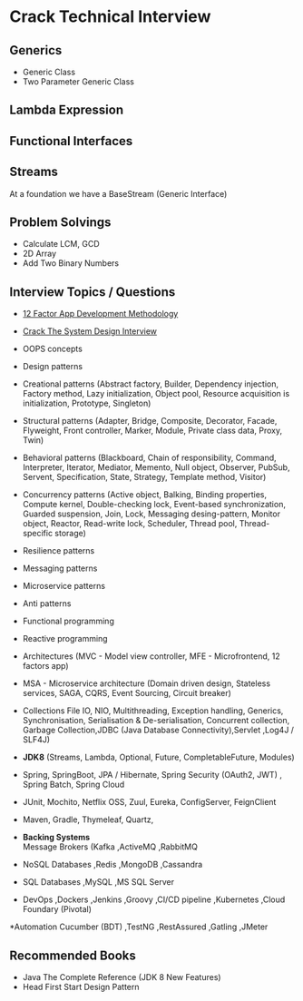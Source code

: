 # Crack Technical Interview
 


## Generics
* Generic Class
* Two Parameter Generic Class

## Lambda Expression 

## Functional Interfaces

## Streams
At a foundation we have a BaseStream (Generic Interface)



## Problem Solvings
* Calculate LCM, GCD
* 2D Array
* Add Two Binary Numbers

## Interview Topics / Questions
* [12 Factor App Development Methodology](https://12factor.net/)
* [Crack The System Design Interview](https://tianpan.co/notes/2016-02-13-crack-the-system-design-interview)
* OOPS concepts
* Design patterns
* Creational patterns (Abstract factory, Builder, Dependency injection, Factory method, Lazy initialization, Object pool, Resource acquisition is initialization, Prototype, Singleton)
* Structural patterns (Adapter, Bridge, Composite, Decorator, Facade, Flyweight, Front controller, Marker, Module, Private class data, Proxy, Twin)
* Behavioral patterns (Blackboard, Chain of responsibility, Command, Interpreter, Iterator, Mediator, Memento, Null object, Observer, PubSub, Servent, Specification, State, Strategy, Template method, Visitor)
* Concurrency patterns (Active object, Balking, Binding properties, Compute kernel, Double-checking lock, Event-based synchronization, Guarded suspension, Join, Lock, Messaging desing-pattern, Monitor object, Reactor, Read-write lock, Scheduler, Thread pool, Thread-specific storage)
* Resilience patterns
* Messaging patterns
* Microservice patterns
* Anti patterns

* Functional programming
* Reactive programming
* Architectures (MVC - Model view controller, MFE - Microfrontend, 12 factors app) 
* MSA - Microservice architecture (Domain driven design, Stateless services, SAGA, CQRS, Event Sourcing, Circuit breaker)


* Collections File IO, NIO, Multithreading, Exception handling, Generics, Synchronisation, Serialisation & De-serialisation,
Concurrent collection, Garbage Collection,JDBC (Java Database Connectivity),Servlet ,Log4J / SLF4J) 

* __JDK8__ (Streams, Lambda, Optional, Future, CompletableFuture, Modules) 

* Spring, SpringBoot, JPA / Hibernate, Spring Security (OAuth2, JWT) , Spring Batch, Spring Cloud

* JUnit, Mochito, Netflix OSS, Zuul, Eureka, ConfigServer, FeignClient
* Maven, Gradle, Thymeleaf, Quartz, 

* __Backing Systems__  
Message Brokers (Kafka
,ActiveMQ
,RabbitMQ
* NoSQL Databases
,Redis
,MongoDB
,Cassandra

* SQL Databases
,MySQL
,MS SQL Server

* DevOps
,Dockers
,Jenkins
,Groovy
,CI/CD pipeline
,Kubernetes 
,Cloud Foundary (Pivotal)

*Automation
Cucumber (BDT)
,TestNG
,RestAssured
,Gatling
,JMeter

## Recommended Books
* Java The Complete Reference (JDK 8 New Features)
* Head First Start Design Pattern







